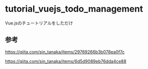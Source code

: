 # tutorial_vuejs_todo_management
Vue.jsのチュートリアルをしただけ

## 参考
https://qiita.com/sin_tanaka/items/29769266b3b078ea0f7c

https://qiita.com/sin_tanaka/items/6d5d9089eb76dda4ce88
